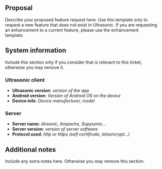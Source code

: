 ## Proposal

Describe your proposed feature request here. Use this template only to
request a new feature that does not exist in Ultrasonic. If you are
requesting an enhancement to a current feature, please use the enhancement
template.

## System information

Include this section only if you consider that is relevant to this ticket,
otherwise you may remove it.

### Ultrasonic client

 * **Ultrasonic version**: *version of the app*
 * **Android version**: *Version of Android OS on the device*
 * **Device info**: *Device manufacturer, model*

### Server

 * **Server name**: *Airsonic, Ampache, Supysonic...*
 * **Server version**: *version of server software*
 * **Protocol used**: *http or https (self certificate, letsencrypt...)*

## Additional notes

Include any extra notes here. Otherwise you may remove this section.
